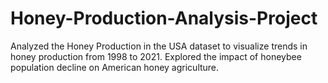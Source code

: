 # Honey-Production-Analysis-Project
Analyzed the Honey Production in the USA dataset to visualize trends in honey production from 1998 to 2021. Explored the impact of honeybee population decline on American honey agriculture.
